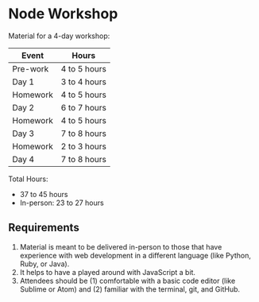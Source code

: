 # Node Workshop

Material for a 4-day workshop:

| Event    | Hours         |
|----------|---------------|
| Pre-work | 4 to 5 hours  |
| Day 1    | 3 to 4 hours  |
| Homework | 4 to 5 hours  |
| Day 2    | 6 to 7 hours  |
| Homework | 4 to 5 hours  |
| Day 3    | 7 to 8 hours  |
| Homework | 2 to 3 hours  |
| Day 4    | 7 to 8 hours  |

Total Hours:

- 37 to 45 hours
- In-person: 23 to 27 hours

## Requirements

1. Material is meant to be delivered in-person to those that have experience with web development in a different language (like Python, Ruby, or Java).
1. It helps to have a played around with JavaScript a bit.
1. Attendees should be (1) comfortable with a basic code editor (like Sublime or Atom) and (2) familiar with the terminal, git, and GitHub.
